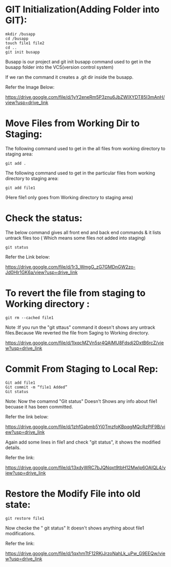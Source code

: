 # GIT Initialization(Adding Folder into GIT):

```
mkdir /busapp
cd /busapp
touch file1 file2
cd ..
git init busapp
```

Busapp is our project and git init busapp command used to get in the busapp folder into the VCS(version control system)

If we ran the command it creates a .git dir inside the busapp.

Refer the Image Below:

https://drive.google.com/file/d/1yY2eneRm5P3znu6JbZWlXYDT85I3mAnH/view?usp=drive_link

# Move Files from Working Dir to Staging:

The following command used to get in the all files from working directory to staging area: 

```
git add .
```
The following command used to get in the particular files from working directory to staging area: 

```
git add file1 
```
(Here file1 only goes from Working directory to staging area)

# Check the status:

The below command gives all front end and back end commands & it lists untrack files too ( Which means some files not added into staging)

```
git status
```

Refer the Link below:

https://drive.google.com/file/d/1r3_WmgG_zG7GMDnGW2zo-Jd0Hlr1GK6a/view?usp=drive_link

# To revert the file from staging to Working directory :

```
git rm --cached file1
```

Note :If you run the "git sttaus" command it doesn't shows any untrack files.Because We reverted the file from Saging to Working directory.

https://drive.google.com/file/d/1lxqcMZVn5sr4QAlMU8Fdsdj2DxtB6rcZ/view?usp=drive_link

# Commit From Staging to Local Rep:


```
Git add file1
Git commit -m “file1 Added”
Git status
```

Note: Now the comamnd "Git status" Doesn't Shows any info about file1 becuase it has been committed.

Refer the link below:

https://drive.google.com/file/d/1zhfGabmb5Yi0TmzfoKBpqgMQcRzPlF9B/view?usp=drive_link

Again add some lines in file1 and check "git status", it shows the modified details.

Refer the link:

https://drive.google.com/file/d/13xdyWRC7bJQNqxt9tbH12MwIp6OAIQL4/view?usp=drive_link

# Restore the Modify File into old state:

```
git restore file1
```

Now checke the " git status" It doesn't shows anything about file1 modifications.

Refer the link:

https://drive.google.com/file/d/1qxhmTtF12RKjJrzoNahLk_uPw_G9EEQw/view?usp=drive_link
